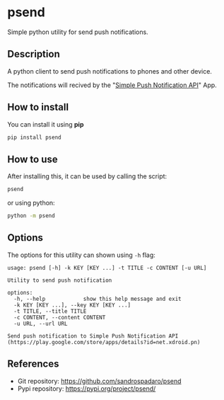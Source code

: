 # psend
Simple python utility for send push notifications.

## Description
A python client to send push notifications to phones and other device.

The notifications will recived by the "[Simple Push Notification API](https://play.google.com/store/apps/details?id=net.xdroid.pn)" App.

## How to install

You can install it using **pip**

```bash
pip install psend
```
## How to use

After installing this, it can be used by calling the script:

```bash
psend
```

or using python:

```bash
python -m psend
```
## Options
The options for this utility can shown using `-h` flag:

```
usage: psend [-h] -k KEY [KEY ...] -t TITLE -c CONTENT [-u URL]

Utility to send push notification

options:
  -h, --help            show this help message and exit
  -k KEY [KEY ...], --key KEY [KEY ...]
  -t TITLE, --title TITLE
  -c CONTENT, --content CONTENT
  -u URL, --url URL

Send push notification to Simple Push Notification API
(https://play.google.com/store/apps/details?id=net.xdroid.pn)
```

## References

* Git repository: https://github.com/sandrospadaro/psend
* Pypi repository: https://pypi.org/project/psend/